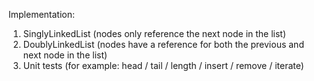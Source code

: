 Implementation:
1) SinglyLinkedList 
(nodes only reference the next node in the list)
2) DoublyLinkedList 
(nodes have a reference for both the previous and next node in the list)
3) Unit tests (for example: head / tail / length / insert / remove / iterate)
